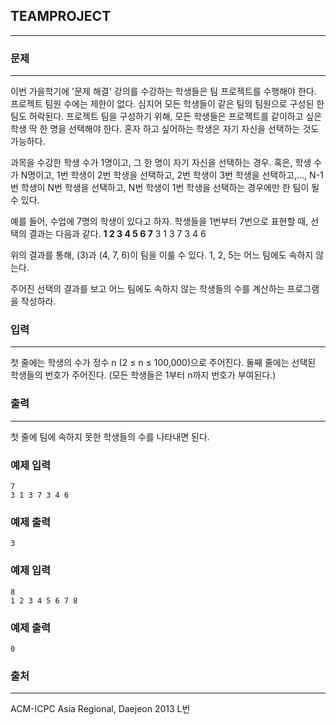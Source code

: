 ## TEAMPROJECT
***
### 문제
***
이번 가을학기에 '문제 해결' 강의를 수강하는 학생들은 팀 프로젝트를 수행해야 한다. 프로젝트 팀원 수에는 제한이 없다. 심지어 모든 학생들이 같은 팀의 팀원으로 구성된 한 팀도 허락된다. 프로젝트 팀을 구성하기 위해, 모든 학생들은 프로젝트를 같이하고 싶은 학생 딱 한 명을 선택해야 한다. 혼자 하고 싶어하는 학생은 자기 자신을 선택하는 것도 가능하다.

과목을 수강한 학생 수가 1명이고, 그 한 명이 자기 자신을 선택하는 경우. 혹은, 학생 수가 N명이고, 1번 학생이 2번 학생을 선택하고, 2번 학생이 3번 학생을 선택하고,..., N-1번 학생이 N번 학생을 선택하고, N번 학생이 1번 학생을 선택하는 경우에만 한 팀이 될 수 있다.

예를 들어, 수업에 7명의 학생이 있다고 하자. 학생들을 1번부터 7번으로 표현할 때, 선택의 결과는 다음과 같다.
**1	2	3	4	5	6	7**
3	1	3	7	3	4	6

위의 결과를 통해, (3)과 (4, 7, 6)이 팀을 이룰 수 있다. 1, 2, 5는 어느 팀에도 속하지 않는다.

주어진 선택의 결과를 보고 어느 팀에도 속하지 않는 학생들의 수를 계산하는 프로그램을 작성하라.

### 입력
***
첫 줄에는 학생의 수가 정수 n (2 ≤ n ≤ 100,000)으로 주어진다. 둘째 줄에는 선택된 학생들의 번호가 주어진다. (모든 학생들은 1부터 n까지 번호가 부여된다.)

 
### 출력
***
첫 줄에 팀에 속하지 못한 학생들의 수를 나타내면 된다.

### 예제 입력
```
7
3 1 3 7 3 4 6
```
### 예제 출력
```
3
```

### 예제 입력
```
8
1 2 3 4 5 6 7 8
```
### 예제 출력
```
0
```

### 출처
***
ACM-ICPC Asia Regional, Daejeon 2013 L번  